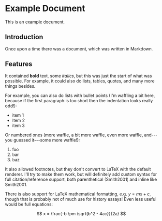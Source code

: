 # Example Document

This is an example document.

## Introduction

Once upon a time there was a document, which was written in Markdown.

## Features

It contained **bold** text,  some *italics*, but this was just the start of what was possible. For example, it could also do lists, tables, quotes, and many more things besides.

For example, you can also do lists with bullet points (I'm waffling a bit here, because if the first paragraph is too short then the indentation looks really odd!):

* item 1
* Item 2
* item 3

Or numbered ones (more waffle, a bit more waffle, even more waffle, and---you guessed it---some more waffle!):

1. foo
2. bar
3. baz

It also allowed footnotes, but they don't convert to LaTeX with the default renderer. I'll try to make them work, but will definitely add custom syntax for full citation/reference support, both parenthetical (Smith2001) and inline like Smith2001.

There is also support for LaTeX mathematical formatting, e.g. $y=mx+c$, though that is probably not of much use for history essays! Even less useful would be full equations:

$$ x = \frac{-b \pm \sqrt{b^2 - 4ac}}{2a} $$